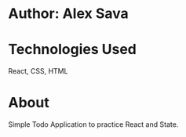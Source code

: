# Author: Alex Sava

# Technologies Used
React, CSS, HTML

# About
Simple Todo Application to practice React and State.
